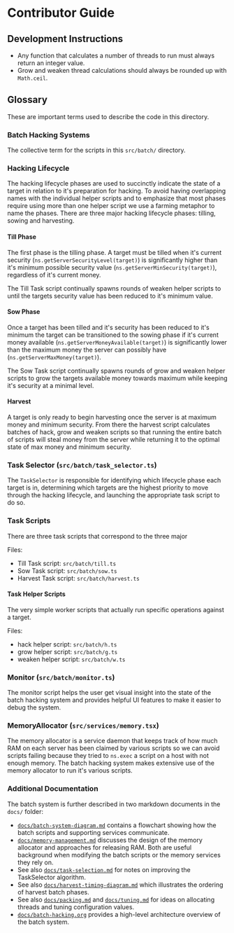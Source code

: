 # Contributor Guide

## Development Instructions

- Any function that calculates a number of threads to run must always
  return an integer value.
- Grow and weaken thread calculations should always be rounded up
  with `Math.ceil`.

## Glossary

These are important terms used to describe the code in this directory.

### Batch Hacking Systems

The collective term for the scripts in this `src/batch/` directory.

### Hacking Lifecycle

The hacking lifecycle phases are used to succinctly indicate the state
of a target in relation to it's preparation for hacking. To avoid
having overlapping names with the individual helper scripts and to
emphasize that most phases require using more than one helper script
we use a farming metaphor to name the phases. There are three major
hacking lifecycle phases: tilling, sowing and harvesting.

#### Till Phase

The first phase is the tilling phase. A target must be tilled when
it's current security (`ns.getServerSecurityLevel(target)`) is
significantly higher than it's minimum possible security value
(`ns.getServerMinSecurity(target)`), regardless of it's current
money.

The Till Task script continually spawns rounds of weaken helper
scripts to until the targets security value has been reduced to it's
minimum value.

#### Sow Phase

Once a target has been tilled and it's security has been reduced to
it's minimum the target can be transitioned to the sowing phase if
it's current money available (`ns.getServerMoneyAvailable(target)`) is
significantly lower than the maximum money the server can possibly
have (`ns.getServerMaxMoney(target)`).

The Sow Task script continually spawns rounds of grow and weaken
helper scripts to grow the targets available money towards maximum
while keeping it's security at a minimal level.

#### Harvest

A target is only ready to begin harvesting once the server is at
maximum money and minimum security. From there the harvest script
calculates batches of hack, grow and weaken scripts so that running
the entire batch of scripts will steal money from the server while
returning it to the optimal state of max money and minimum security.

### Task Selector (`src/batch/task_selector.ts`)

The `TaskSelector` is responsible for identifying which lifecycle
phase each target is in, determining which targets are the highest
priority to move through the hacking lifecycle, and launching the
appropriate task script to do so.

### Task Scripts

There are three task scripts that correspond to the three major

Files:

- Till Task script: `src/batch/till.ts`
- Sow Task script: `src/batch/sow.ts`
- Harvest Task script: `src/batch/harvest.ts`

#### Task Helper Scripts

The very simple worker scripts that actually run specific operations
against a target.

Files:

- hack helper script: `src/batch/h.ts`
- grow helper script: `src/batch/g.ts`
- weaken helper script: `src/batch/w.ts`

### Monitor (`src/batch/monitor.ts`)

The monitor script helps the user get visual insight into the state of
the batch hacking system and provides helpful UI features to make it
easier to debug the system.

### MemoryAllocator (`src/services/memory.tsx`)

The memory allocator is a service daemon that keeps track of how much
RAM on each server has been claimed by various scripts so we can avoid
scripts failing because they tried to `ns.exec` a script on a host
with not enough memory. The batch hacking system makes extensive use
of the memory allocator to run it's various scripts.

### Additional Documentation

The batch system is further described in two markdown documents in the
`docs/` folder:

- [`docs/batch-system-diagram.md`](../../docs/batch-system-diagram.md)
  contains a flowchart showing how the batch scripts and supporting
  services communicate.
- [`docs/memory-management.md`](../../docs/memory-management.md)
  discusses the design of the memory allocator and approaches for
  releasing RAM. Both are useful background when modifying the batch
  scripts or the memory services they rely on.
- See also [`docs/task-selection.md`](../../docs/task-selection.md) for
  notes on improving the TaskSelector algorithm.
- See also [`docs/harvest-timing-diagram.md`](../../docs/harvest-timing-diagram.md)
  which illustrates the ordering of harvest batch phases.
- See also [`docs/packing.md`](../../docs/packing.md) and
  [`docs/tuning.md`](../../docs/tuning.md) for ideas on allocating
  threads and tuning configuration values.
- [`docs/batch-hacking.org`](../../docs/batch-hacking.org) provides a
  high-level architecture overview of the batch system.
